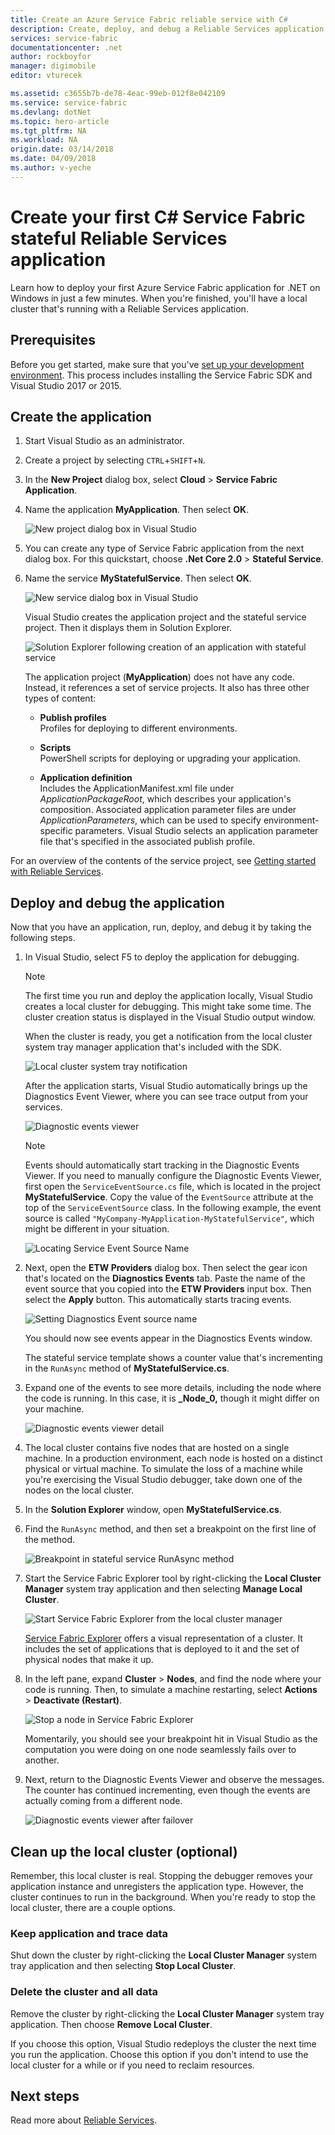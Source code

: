 ```yaml
---
title: Create an Azure Service Fabric reliable service with C#
description: Create, deploy, and debug a Reliable Services application built on Azure Service Fabric, with Visual Studio.
services: service-fabric
documentationcenter: .net
author: rockboyfor
manager: digimobile
editor: vturecek

ms.assetid: c3655b7b-de78-4eac-99eb-012f8e042109
ms.service: service-fabric
ms.devlang: dotNet
ms.topic: hero-article
ms.tgt_pltfrm: NA
ms.workload: NA
origin.date: 03/14/2018
ms.date: 04/09/2018
ms.author: v-yeche
---
```


# Create your first C# Service Fabric stateful Reliable Services application

Learn how to deploy your first Azure Service Fabric application for .NET on Windows in just a few minutes. When you're finished, you'll have a local cluster that's running with a Reliable Services application.

## Prerequisites

Before you get started, make sure that you've [set up your development environment](service-fabric-get-started.md). This process includes installing the Service Fabric SDK and Visual Studio 2017 or 2015.

## Create the application

1. Start Visual Studio as an administrator.

2. Create a project by selecting `CTRL`+`SHIFT`+`N`.

3. In the **New Project** dialog box, select **Cloud** > **Service Fabric Application**.

4. Name the application **MyApplication**. Then select **OK**.

    ![New project dialog box in Visual Studio][1]

5. You can create any type of Service Fabric application from the next dialog box. For this quickstart, choose **.Net Core 2.0** > **Stateful Service**.

6. Name the service **MyStatefulService**. Then select **OK**.

    ![New service dialog box in Visual Studio][2]

    Visual Studio creates the application project and the stateful service project. Then it displays them in Solution Explorer.

    ![Solution Explorer following creation of an application with stateful service][3]

    The application project (**MyApplication**) does not have any code. Instead, it references a set of service projects. It also has three other types of content:

    * **Publish profiles**  
    Profiles for deploying to different environments.

    * **Scripts**  
    PowerShell scripts for deploying or upgrading your application.

    * **Application definition**  
Includes the ApplicationManifest.xml file under *ApplicationPackageRoot*, which describes your application's composition. Associated application parameter files are under *ApplicationParameters*, which can be used to specify environment-specific parameters. Visual Studio selects an application parameter file that's specified in the associated publish profile.

For an overview of the contents of the service project, see [Getting started with Reliable Services](service-fabric-reliable-services-quick-start.md).

## Deploy and debug the application

Now that you have an application, run, deploy, and debug it by taking the following steps.

1. In Visual Studio, select F5 to deploy the application for debugging.

    >[!NOTE]
    >The first time you run and deploy the application locally, Visual Studio creates a local cluster for debugging. This might take some time. The cluster creation status is displayed in the Visual Studio output window.

    When the cluster is ready, you get a notification from the local cluster system tray manager application that's included with the SDK.

    ![Local cluster system tray notification][4]

    After the application starts, Visual Studio automatically brings up the Diagnostics Event Viewer, where you can see trace output from your services.

    ![Diagnostic events viewer][5]

    >[!NOTE]
    >Events should automatically start tracking in the Diagnostic Events Viewer. If you need to manually configure the Diagnostic Events Viewer, first open the `ServiceEventSource.cs` file, which is located in the project **MyStatefulService**. Copy the value of the `EventSource` attribute at the top of the `ServiceEventSource` class. In the following example, the event source is called `"MyCompany-MyApplication-MyStatefulService"`, which might be different in your situation.
    >
    >![Locating Service Event Source Name][service-event-source-name]

2. Next, open the **ETW Providers** dialog box. Then select the gear icon that's located on the **Diagnostics Events** tab. Paste the name of the event source that you copied into the **ETW Providers** input box. Then select the **Apply** button. This automatically starts tracing events.

    ![Setting Diagnostics Event source name][setting-event-source-name]

    You should now see events appear in the Diagnostics Events window.

    The stateful service template shows a counter value that's incrementing in the `RunAsync` method of **MyStatefulService.cs**.

3. Expand one of the events to see more details, including the node where the code is running. In this case, it is **\_Node\_0,** though it might differ on your machine.

    ![Diagnostic events viewer detail][6]

4. The local cluster contains five nodes that are hosted on a single machine. In a production environment, each node is hosted on a distinct physical or virtual machine. To simulate the loss of a machine while you're exercising the Visual Studio debugger, take down one of the nodes on the local cluster.

5. In the **Solution Explorer** window, open **MyStatefulService.cs**. 

6. Find the `RunAsync` method, and then set a breakpoint on the first line of the method.

    ![Breakpoint in stateful service RunAsync method][7]

7. Start the Service Fabric Explorer tool by right-clicking the **Local Cluster Manager** system tray application and then selecting **Manage Local Cluster**.

    ![Start Service Fabric Explorer from the local cluster manager][systray-launch-sfx]

    [Service Fabric Explorer](service-fabric-visualizing-your-cluster.md) offers a visual representation of a cluster. It includes the set of applications that is deployed to it and the set of physical nodes that make it up.

8. In the left pane, expand **Cluster** > **Nodes**, and find the node where your code is running. Then, to simulate a machine restarting, select **Actions** > **Deactivate (Restart)**.

    ![Stop a node in Service Fabric Explorer][sfx-stop-node]

    Momentarily, you should see your breakpoint hit in Visual Studio as the computation you were doing on one node seamlessly fails over to another.

9. Next, return to the Diagnostic Events Viewer and observe the messages. The counter has continued incrementing, even though the events are actually coming from a different node.

    ![Diagnostic events viewer after failover][diagnostic-events-viewer-detail-post-failover]

## Clean up the local cluster (optional)

Remember, this local cluster is real. Stopping the debugger removes your application instance and unregisters the application type. However, the cluster continues to run in the background. When you're ready to stop the local cluster, there are a couple options.

### Keep application and trace data

Shut down the cluster by right-clicking the **Local Cluster Manager** system tray application and then selecting **Stop Local Cluster**.

### Delete the cluster and all data

Remove the cluster by right-clicking the **Local Cluster Manager** system tray application. Then choose **Remove Local Cluster**. 

If you choose this option, Visual Studio redeploys the cluster the next time you run the application. Choose this option if you don't intend to use the local cluster for a while or if you need to reclaim resources.

## Next steps
Read more about [Reliable Services](service-fabric-reliable-services-introduction.md).
<!-- Image References -->

[1]: ./media/service-fabric-create-your-first-application-in-visual-studio/new-project-dialog.png
[2]: ./media/service-fabric-create-your-first-application-in-visual-studio/new-project-dialog-2.png
[3]: ./media/service-fabric-create-your-first-application-in-visual-studio/solution-explorer-stateful-service-template.png
[4]: ./media/service-fabric-create-your-first-application-in-visual-studio/local-cluster-manager-notification.png
[5]: ./media/service-fabric-create-your-first-application-in-visual-studio/diagnostic-events-viewer.png
[6]: ./media/service-fabric-create-your-first-application-in-visual-studio/diagnostic-events-viewer-detail.png
[7]: ./media/service-fabric-create-your-first-application-in-visual-studio/runasync-breakpoint.png
[sfx-stop-node]: ./media/service-fabric-create-your-first-application-in-visual-studio/sfe-deactivate-node.png
[systray-launch-sfx]: ./media/service-fabric-create-your-first-application-in-visual-studio/launch-sfx.png
[diagnostic-events-viewer-detail-post-failover]: ./media/service-fabric-create-your-first-application-in-visual-studio/diagnostic-events-viewer-detail-post-failover.png
[sfe-delete-application]: ./media/service-fabric-create-your-first-application-in-visual-studio/sfe-delete-application.png
[switch-cluster-mode]: ./media/service-fabric-create-your-first-application-in-visual-studio/switch-cluster-mode.png
[cluster-setup-success-1-node]: ./media/service-fabric-get-started-with-a-local-cluster/cluster-setup-success-1-node.png
[service-event-source-name]: ./media/service-fabric-create-your-first-application-in-visual-studio/event-source-attribute-value.png
[setting-event-source-name]: ./media/service-fabric-create-your-first-application-in-visual-studio/setting-event-source-name.png
[switch-cluster-mode]: ./media/service-fabric-create-your-first-application-in-visual-studio/switch-cluster-mode.png
[cluster-setup-success-1-node]: ./media/service-fabric-get-started-with-a-local-cluster/cluster-setup-success-1-node.png
[service-event-source-name]: ./media/service-fabric-create-your-first-application-in-visual-studio/event-source-attribute-value.png
[setting-event-source-name]: ./media/service-fabric-create-your-first-application-in-visual-studio/setting-event-source-name.png

<!--Update_Description: update meta properties, wording update, update link -->